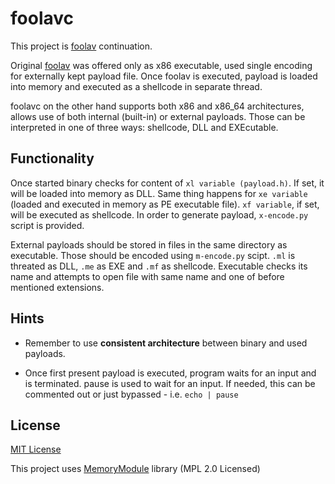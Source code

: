 # foolavc

This project is [foolav](https://github.com/hvqzao/foolav) continuation.

Original [foolav](https://github.com/hvqzao/foolav) was offered only as x86 executable, used single encoding for externally kept payload file. Once foolav is executed, payload is loaded into memory and executed as a shellcode in separate thread.

foolavc on the other hand supports both x86 and x86_64 architectures, allows use of both internal (built-in) or external payloads. Those can be interpreted in one of three ways: shellcode, DLL and EXEcutable.

## Functionality

Once started binary checks for content of `xl variable (payload.h)`. If set, it will be loaded into memory as DLL. Same thing happens for `xe variable` (loaded and executed in memory as PE executable file). `xf variable`, if set, will be executed as shellcode. In order to generate payload, `x-encode.py` script is provided.

External payloads should be stored in files in the same directory as executable. Those should be encoded using `m-encode.py` scipt. `.ml` is threated as DLL, `.me` as EXE and `.mf` as shellcode. Executable checks its name and attempts to open file with same name and one of before mentioned extensions.

## Hints

 - Remember to use **consistent architecture** between binary and used payloads.

 - Once first present payload is executed, program waits for an input and is terminated. pause is used to wait for an input. If needed, this can be commented out or just bypassed - i.e. `echo | pause`

## License

[MIT License](LICENSE)

This project uses [MemoryModule](https://github.com/fancycode/MemoryModule) library (MPL 2.0 Licensed)
